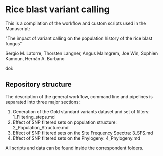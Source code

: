 # Rice blast variant calling

This is a compilation of the workflow and custom scripts used in the Manuscript:

"The impact of variant calling on the population history of the rice blast fungus"

Sergio M. Latorre, Thorsten Langner, Angus Malmgrem, Joe Win, Sophien Kamoun, Hernán A. Burbano

doi: 

## Repository structure
The description of the general workflow, command line and pipelines is separated into three major sections:

1. Generation of the Gold standard variants dataset and set of filters: 1_Filtering_steps.md
2. Effect of SNP filtered sets on population structure: 2_Population_Structure.md
3. Effect of SNP filtered sets on the Site Frequency Spectra: 3_SFS.md
4. Effect of SNP filtered sets on the Phylogeny: 4_Phylogeny.md

All scripts and data can be found inside the correspondent folders.

